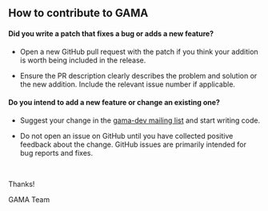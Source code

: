 ## How to contribute to GAMA

#### **Did you write a patch that fixes a bug or adds a new feature?**

* Open a new GitHub pull request with the patch if you think your addition is worth being included in the release.

* Ensure the PR description clearly describes the problem and solution or the new addition. Include the relevant issue number if applicable.

#### **Do you intend to add a new feature or change an existing one?**

* Suggest your change in the [gama-dev mailing list](https://groups.google.com/forum/#!forum/gama-dev) and start writing code.

* Do not open an issue on GitHub until you have collected positive feedback about the change. GitHub issues are primarily intended for bug reports and fixes.

<br/>


Thanks!

GAMA Team
